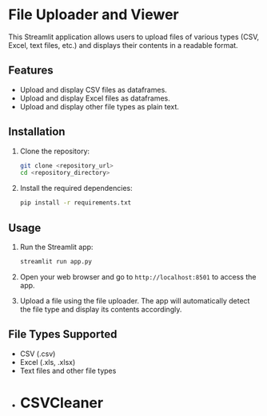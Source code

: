 # File Uploader and Viewer

This Streamlit application allows users to upload files of various types (CSV, Excel, text files, etc.) and displays their contents in a readable format.

## Features

- Upload and display CSV files as dataframes.
- Upload and display Excel files as dataframes.
- Upload and display other file types as plain text.

## Installation

1. Clone the repository:

    ```bash
    git clone <repository_url>
    cd <repository_directory>
    ```

2. Install the required dependencies:

    ```bash
    pip install -r requirements.txt
    ```

## Usage

1. Run the Streamlit app:

    ```bash
    streamlit run app.py
    ```

2. Open your web browser and go to `http://localhost:8501` to access the app.

3. Upload a file using the file uploader. The app will automatically detect the file type and display its contents accordingly.

## File Types Supported

- CSV (.csv)
- Excel (.xls, .xlsx)
- Text files and other file types
- # CSVCleaner
